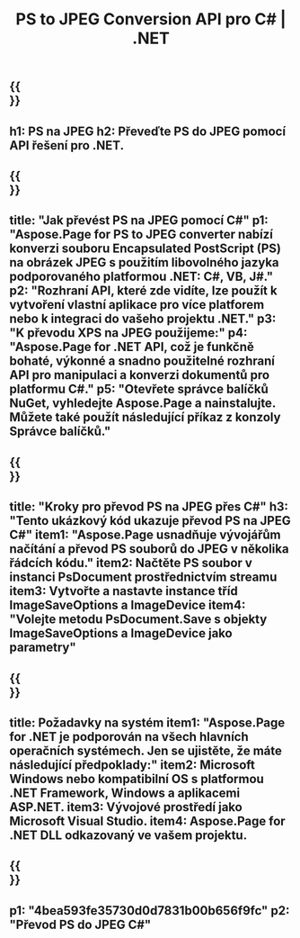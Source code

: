 ﻿---
translation: true
template: /_templates/_conversion-child-net.md
title: PS to JPEG Conversion API pro C# |  .NET
url: /net/conversion/ps-to-jpeg/
description: Ukázkový kód pro převod PS na JPEG C#. Použijte ukázkový kód API pro dávkový převod souborů PS na JPEG v rámci VB.NET, Asp.NET nebo jakékoli aplikace založené na .NET.
informat: PS
outformat: JPEG
otherformats: XPS EPS
---

{{<section banner>}}
---
h1: PS na JPEG
h2: Převeďte PS do JPEG pomocí API řešení pro .NET.
---

{{<section overview>}}
---
title: "Jak převést PS na JPEG pomocí C#"
p1: "Aspose.Page for PS to JPEG converter nabízí konverzi souboru Encapsulated PostScript (PS) na obrázek JPEG s použitím libovolného jazyka podporovaného platformou .NET: C#, VB, J#."
p2: "Rozhraní API, které zde vidíte, lze použít k vytvoření vlastní aplikace pro více platforem nebo k integraci do vašeho projektu .NET."
p3: "K převodu XPS na JPEG použijeme:"
p4: "Aspose.Page for .NET API, což je funkčně bohaté, výkonné a snadno použitelné rozhraní API pro manipulaci a konverzi dokumentů pro platformu C#."
p5: "Otevřete správce balíčků NuGet, vyhledejte Aspose.Page a nainstalujte. Můžete také použít následující příkaz z konzoly Správce balíčků."
---

{{<section feature1>}}
---
title: "Kroky pro převod PS na JPEG přes C#"
h3: "Tento ukázkový kód ukazuje převod PS na JPEG C#"
item1: "Aspose.Page usnadňuje vývojářům načítání a převod PS souborů do JPEG v několika řádcích kódu."
item2: Načtěte PS soubor v instanci PsDocument prostřednictvím streamu
item3: Vytvořte a nastavte instance tříd ImageSaveOptions a ImageDevice
item4: "Volejte metodu PsDocument.Save s objekty ImageSaveOptions a ImageDevice jako parametry"
---

{{<section feature2>}}
---
title: Požadavky na systém
item1: "Aspose.Page for .NET je podporován na všech hlavních operačních systémech. Jen se ujistěte, že máte následující předpoklady:"
item2: Microsoft Windows nebo kompatibilní OS s platformou .NET Framework, Windows a aplikacemi ASP.NET.
item3: Vývojové prostředí jako Microsoft Visual Studio.
item4: Aspose.Page for .NET DLL odkazovaný ve vašem projektu.
---

{{<section gist>}}
---
p1: "4bea593fe35730d0d7831b00b656f9fc"
p2: "Převod PS do JPEG C#"
---
